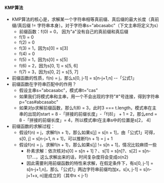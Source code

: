 #### KMP算法

- KMP算法的核心是，求解某一个字符串相等真前缀、真后缀的最大长度（真前缀/真后缀 != 字符串本身）。对于字符串s="abcasabc"（下文主串将定义为s）
  - 前缀函数：f(0) = 0， 因为"a"没有自己的真前缀和真后缀
  - f(1) = 0
  - f(2) = 0
  - f(3) = 1，因为s[0] = s[3]
  - f(4) = 0
  - f(5) = 1，因为s[0] = s[5]
  - f(6) = 2，因为s[0, 1] = s[5, 6]
  - f(7) = 3，因为s[0, 2] = s[5, 7]
- 前缀函数的性质，f(n) = j，那么s[0, j-1] = s[n-j+1,n] --「公式1」
- 前缀函数在字符串匹配中的作用？
  - 假设主串s="abcasabc"，模式串t="cas"
  - 如果我们将模式串和主串，用一个不会出现的字符"#"号连接，得到字符串p="cas#abcasabc"
  - 如果对p求解前缀函数，那么f(8) = 3，此时3 === t.length，模式串在主串的出现的start = 8 -「拼接的前缀长度」-「f(8)」 + 1 = 2，那么end =  8 -「拼接的前缀长度」= 4，所以模式串t在主串s中的位置是s[2， 4]
- 前缀函数的求解过程：
  - 假设f(n) = j，求解f(n + 1)，那么如果s[j] = s[n + 1]，由「公式1」可得，s[0, j] = s[n-j+1, n + 1]，可以推断f(n + 1) = j + 1
  - 假设f(n) = j，求解f(n + 1)，那么如果s[j] != s[n + 1]，情况比较麻烦一些
    - 朴素求解：依次核对s[0] = s[n + 1]？、s[1] = s[n]?、s[2] = s[n-1]?...，这么求解出来的话，时间复杂度将会变成o(n2)
    - 因此需要利用前缀函数的特性来求解，在假定条件下，有s[0, j-1] = s[n-j+1,n]，那么「公式1」两边字符串前缀均加x，s[x, j-1] = s[n-j+1+x, n]是成立的（其中x < j-1）
